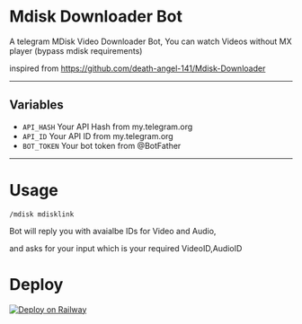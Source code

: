 # Mdisk Downloader Bot

A telegram MDisk Video Downloader Bot, You can watch Videos without MX player (bypass mdisk requirements)

inspired from https://github.com/death-angel-141/Mdisk-Downloader

---

## Variables

- `API_HASH` Your API Hash from my.telegram.org
- `API_ID` Your API ID from my.telegram.org
- `BOT_TOKEN` Your bot token from @BotFather

---

# Usage

```
/mdisk mdisklink
```

Bot will reply you with avaialbe IDs for Video and Audio, 

and asks for your input which is your required VideoID,AudioID

# Deploy

[![Deploy on Railway](https://railway.app/button.svg)](https://railway.app/new/template/D6ueVa?referralCode=_4oAwx)
